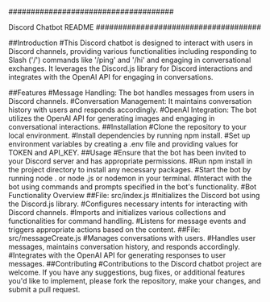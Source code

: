 #####################################

Discord Chatbot README
#####################################

##Introduction
#This Discord chatbot is designed to interact with users in Discord channels, providing various functionalities including responding to Slash ('/') commands like '/ping' and '/hi' and engaging in conversational exchanges. It leverages the Discord.js library for Discord interactions and integrates with the OpenAI API for engaging in conversations.

##Features
#Message Handling: The bot handles messages from users in Discord channels.
#Conversation Management: It maintains conversation history with users and responds accordingly.
#OpenAI Integration: The bot utilizes the OpenAI API for generating images and engaging in conversational interactions.
##Installation
#Clone the repository to your local environment.
#Install dependencies by running npm install.
#Set up environment variables by creating a .env file and providing values for TOKEN and API_KEY.
##Usage
#Ensure that the bot has been invited to your Discord server and has appropriate permissions.
#Run npm install in the project directory to install any necessary packages.
#Start the bot by running node . or node <filename>.js or nodemon in your terminal.
#Interact with the bot using commands and prompts specified in the bot's functionality.
#Bot Functionality Overview
##File: src/index.js
#Initializes the Discord bot using the Discord.js library.
#Configures necessary intents for interacting with Discord channels.
#Imports and initializes various collections and functionalities for command handling.
#Listens for message events and triggers appropriate actions based on the content.
##File: src/messageCreate.js
#Manages conversations with users.
#Handles user messages, maintains conversation history, and responds accordingly.
#Integrates with the OpenAI API for generating responses to user messages.
##Contributing
#Contributions to the Discord chatbot project are welcome. If you have any suggestions, bug fixes, or additional features you'd like to implement, please fork the repository, make your changes, and submit a pull request.
